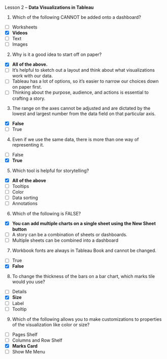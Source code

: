 Lesson 2 – **Data Visualizations in Tableau**

1.  Which of the following CANNOT be added onto a dashboard?
- [ ] Worksheets
- [x]	**Videos**
- [ ]	Text
- [ ]	Images

2.  Why is it a good idea to start off on paper?
- [x] **All of the above.**
- [ ] It’s helpful to sketch out a layout and think about what visualizations work with our data.
- [ ] Tableau has a lot of options, so it’s easier to narrow our choices down on paper first.
- [ ] Thinking about the purpose, audience, and actions is essential to crafting a story.

3. The range on the axes cannot be adjusted and are dictated by the lowest and largest number from the data field on that particular axis.
- [x] **False**
- [ ] True

4.  Even if we use the same data, there is more than one way of representing it.
- [ ] False
- [x] **True**

5.  Which tool is helpful for storytelling?
- [x]	**All of the above**
- [ ]	Tooltips
- [ ]	Color
- [ ]	Data sorting
- [ ]	Annotations

6.  Which of the following is FALSE?
- [x]	**You can add multiple charts on a single sheet using the New Sheet button**
- [ ]	A story can be a combination of sheets or dashboards.
- [ ]	Multiple sheets can be combined into a dashboard

7.  Workbook fonts are always in Tableau Book and cannot be changed.
- [ ]	True
- [x]	**False**

8.  To change the thickness of the bars on a bar chart, which marks tile would you use?
- [ ]	Details
- [x]	**Size**
- [ ]	Label
- [ ]	Tooltip

9.  Which of the following allows you to make customizations to properties of the visualization like color or size?
- [ ] Pages Shelf
- [ ] Columns and Row Shelf
- [x] **Marks Card**
- [ ] Show Me Menu
